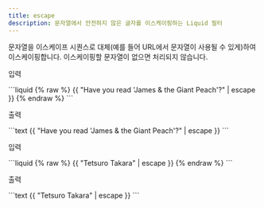 ```yaml
---
title: escape
description: 문자열에서 안전하지 않은 글자를 이스케이핑하는 Liquid 필터
---
```


문자열을 이스케이프 시퀀스로 대체(예를 들어 URL에서 문자열이 사용될 수 있게)하여 이스케이핑합니다. 이스케이핑할 문자열이 없으면 처리되지 않습니다.

<p class="code-label">입력</p>
```liquid
{% raw %}
{{ "Have you read 'James & the Giant Peach'?" | escape }}
{% endraw %}
```

<p class="code-label">출력</p>
```text
{{ "Have you read 'James & the Giant Peach'?" | escape }}
```

<p class="code-label">입력</p>
```liquid
{% raw %}
{{ "Tetsuro Takara" | escape }}
{% endraw %}
```

<p class="code-label">출력</p>
```text
{{ "Tetsuro Takara" | escape }}
```
